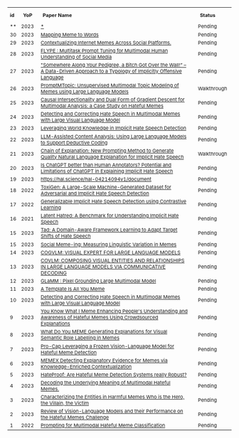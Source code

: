 <table style="text-align:left; width:100%; font-size:11px">
  <tr>    
    <th>id</th>
    <th style="padding: 10px;">YoP</th>
    <th style="padding: 10px;">Paper Name</th>
    <th style="padding: 10px;">Status</th>
  </tr>

  <tr>
	  <td>**</td>
      <td style="padding-right: 10px;">2023</td>
      <td style="padding-right: 15px;"><a href="*" target="_blank">*</a></td>
      <td style="padding-right: 10px;"> Pending </td>
  </tr>
  
  <tr>
	  <td>30</td>
      <td style="padding-right: 10px;">2023</td>
      <td style="padding-right: 15px;"><a href="https://arxiv.org/pdf/2310.08368.pdf" target="_blank">Mapping Meme to Words</a></td>
      <td style="padding-right: 10px;"> Pending </td>
  </tr>
  <tr>
	  <td>29</td>
      <td style="padding-right: 10px;">2023</td>
      <td style="padding-right: 15px;"><a href="https://arxiv.org/pdf/2311.11157.pdf" target="_blank">Contextualizing Internet Memes Across Social Platforms.</a></td>
      <td style="padding-right: 10px;"> Pending </td>
  </tr>
 <tr>
	  <td>28</td>
      <td style="padding-right: 10px;">2023</td>
      <td style="padding-right: 15px;"><a href="https://ceur-ws.org/Vol-3566/paper2.pdf" target="_blank">FLYPE : Multitask Prompt Tuning for Multimodal Human Understanding of Social Media</a></td>
      <td style="padding-right: 10px;"> Pending </td>
  </tr>
  
  <tr>
	  <td>27</td>
      <td style="padding-right: 10px;">2023</td>
      <td style="padding-right: 15px;"><a href="https://papers.ssrn.com/sol3/papers.cfm?abstract_id=4526369" target="_blank">"Somewhere Along Your Pedigree, a Bitch Got Over the Wall!” – A Data-Driven Approach to a Typology of Implicitly Offensive Language</a></td>
      <td style="padding-right: 10px;"> Pending </td>
  </tr>
    <tr>
	  <td>26</td>
      <td style="padding-right: 10px;">2023</td>
      <td style="padding-right: 15px;"><a href="https://dl.acm.org/doi/abs/10.1145/3581783.3613836" target="_blank">PromptMTopic: Unsupervised Multimodal Topic Modeling of Memes using Large Language Models</a></td>
      <td style="padding-right: 10px;"> Walkthrough </td>
  </tr>
  <tr>
	  <td>25</td>
      <td style="padding-right: 10px;">2023</td>
      <td style="padding-right: 15px;"><a href="https://arxiv.org/abs/2308.11585" target="_blank">Causal Intersectionality and Dual Form of Gradient Descent for Multimodal Analysis: a Case Study on Hateful Memes</a></td>
      <td style="padding-right: 10px;"> Pending </td>
  </tr>

  <tr>
	  <td>24</td>
      <td style="padding-right: 10px;">2023</td>
      <td style="padding-right: 15px;"><a href="https://arxiv.org/abs/2311.06737" target="_blank">Detecting and Correcting Hate Speech in Multimodal Memes with Large Visual Language Model</a></td>
      <td style="padding-right: 10px;"> Pending </td>
  </tr>

  <tr>
	  <td>23</td>
      <td style="padding-right: 10px;">2023</td>
      <td style="padding-right: 15px;"><a href="https://arxiv.org/abs/2212.14100" target="_blank">Leveraging World Knowledge in Implicit Hate Speech Detection</a></td>
      <td style="padding-right: 10px;"> Pending </td>
  </tr>  
  <tr>
	  <td>22</td>
      <td style="padding-right: 10px;">2023</td>
      <td style="padding-right: 15px;"><a href="https://arxiv.org/abs/2306.14924" target="_blank">LLM-Assisted Content Analysis: Using Large Language Models to Support Deductive Coding</a></td>
      <td style="padding-right: 10px;"> Pending </td>
  </tr>
  <tr>
	  <td>21</td>
      <td style="padding-right: 10px;">2023</td>
      <td style="padding-right: 15px;"><a href="https://dl.acm.org/doi/abs/10.1145/3543873.3587320" target="_blank">Chain of Explanation: New Prompting Method to Generate Quality Natural Language Explanation for Implicit Hate Speech</a></td>
      <td style="padding-right: 10px;"> Walkthrough </td>
  </tr>
  <tr>
	  <td>20</td>
      <td style="padding-right: 10px;">2023</td>
      <td style="padding-right: 15px;"><a href="https://arxiv.org/abs/2302.07736" target="_blank">Is ChatGPT better than Human Annotators? Potential and Limitations of ChatGPT in Explaining Implicit Hate Speech</a></td>
      <td style="padding-right: 10px;"> Pending </td>
  </tr>

<tr>
	  <td>19</td>
      <td style="padding-right: 10px;">2023</td>
      <td style="padding-right: 15px;"><a href="An In-depth Analysis of Implicit and Subtle Hate Speech Messages" target="_blank">https://hal.science/hal-04214094v1/document</a></td>
      <td style="padding-right: 10px;"> Pending </td>
  </tr>

  <tr>
	  <td>18</td>
      <td style="padding-right: 10px;">2022</td>
      <td style="padding-right: 15px;"><a href="https://arxiv.org/abs/2203.09509" target="_blank">ToxiGen: A Large-Scale Machine-Generated Dataset for Adversarial and Implicit Hate Speech Detection</a></td>
      <td style="padding-right: 10px;"> Pending </td>
  </tr>

  <tr>
	  <td>17</td>
      <td style="padding-right: 10px;">2022</td>
      <td style="padding-right: 15px;"><a href="https://aclanthology.org/2022.coling-1.579.pdf" target="_blank">Generalizable Implicit Hate Speech Detection using Contrastive Learning</a></td>
      <td style="padding-right: 10px;"> Pending </td>
  </tr>
<tr>
	  <td>16</td>
      <td style="padding-right: 10px;">2021</td>
      <td style="padding-right: 15px;"><a href="https://arxiv.org/pdf/2109.05322.pdf" target="_blank">Latent Hatred: A Benchmark for Understanding Implicit Hate Speech</a></td>
      <td style="padding-right: 10px;"> Pending </td>
  </tr>
  <tr>
	  <td>15</td>
      <td style="padding-right: 10px;">2023</td>
      <td style="padding-right: 15px;"><a href="https://www.techrxiv.org/articles/preprint/Tad_A_Domain-Aware_Framework_Learning_to_Adapt_Target_Shifts_of_Hate_Speech/24496069" target="_blank">Tad: A Domain-Aware Framework Learning to Adapt Target Shifts of Hate Speech</a></td>
      <td style="padding-right: 10px;"> Pending </td>
  </tr>
  
  <tr>
	  <td>15</td>
      <td style="padding-right: 10px;">2023</td>
      <td style="padding-right: 15px;"><a href="https://arxiv.org/pdf/2311.09130v1.pdf" target="_blank">Social Meme-ing: Measuring Linguistic Variation in Memes</a></td>
      <td style="padding-right: 10px;"> Pending </td>
  </tr>
  <tr>
	  <td>14</td>
      <td style="padding-right: 10px;">2023</td>
      <td style="padding-right: 15px;"><a href="https://arxiv.org/pdf/2311.03079.pdf" target="_blank">COGVLM: VISUAL EXPERT FOR LARGE LANGUAGE MODELS</a></td>
      <td style="padding-right: 10px;"> Pending </td>
  </tr>
  <tr>
	  <td>13</td>
      <td style="padding-right: 10px;">2023</td>
      <td style="padding-right: 15px;"><a href="https://arxiv.org/pdf/2311.03354.pdf" target="_blank">COVLM: COMPOSING VISUAL ENTITIES AND RELATIONSHIPS IN LARGE LANGUAGE MODELS VIA COMMUNICATIVE DECODING</a></td>
      <td style="padding-right: 10px;"> Pending </td>
  </tr>

 <tr>
	  <td>12</td>
      <td style="padding-right: 10px;">2023</td>
      <td style="padding-right: 15px;"><a href="https://arxiv.org/pdf/2311.03356.pdf" target="_blank">GLaMM : Pixel Grounding Large Multimodal Model</a></td>
      <td style="padding-right: 10px;"> Pending </td>
  </tr> 
  <tr>
	  <td>11</td>
      <td style="padding-right: 10px;">2023</td>
      <td style="padding-right: 15px;"><a href="https://arxiv.org/pdf/2311.06649.pdf" target="_blank">A Template Is All You Meme</a></td>
      <td style="padding-right: 10px;"> Pending </td>
  </tr> 
  <tr>
	  <td>10</td>
      <td style="padding-right: 10px;">2023</td>
      <td style="padding-right: 15px;"><a href="https://arxiv.org/pdf/2311.06737.pdf" target="_blank">Detecting and Correcting Hate Speech in Multimodal
Memes with Large Visual Language Model</a></td>
      <td style="padding-right: 10px;"> Pending </td>
  </tr>
  <tr>
	  <td>9</td>
      <td style="padding-right: 10px;">2023</td>
      <td style="padding-right: 15px;"><a href="*" target="_blank">You Know What I Meme Enhancing People's Understanding and Awareness of Hateful Memes Using Crowdsourced Explanations</a></td>
      <td style="padding-right: 10px;"> Pending </td>
</tr>

<tr>
	  <td>8</td>
      <td style="padding-right: 10px;">2023</td>
      <td style="padding-right: 15px;"><a href="https://arxiv.org/abs/2212.00715" target="_blank">What Do You MEME Generating Explanations for Visual Semantic Role Labelling in Memes</a></td>
      <td style="padding-right: 10px;"> Pending </td>
  </tr>
    <tr>
	  <td>7</td>
      <td style="padding-right: 10px;">2023</td>
      <td style="padding-right: 15px;"><a href="https://arxiv.org/abs/2308.08088" target="_blank">Pro-Cap Leveraging a Frozen Vision-Language Model for Hateful Meme Detection</a></td>
      <td style="padding-right: 10px;"> Pending </td>
  </tr>
    <tr>
   	  <td>6</td>
      <td style="padding-right: 10px;">2023</td>
      <td style="padding-right: 15px;"><a href="https://arxiv.org/abs/2305.15913" target="_blank">MEMEX Detecting Explanatory Evidence for Memes via Knowledge-Enriched Contextualization</a></td>
      <td style="padding-right: 10px;"> Pending </td>
  </tr>
    <tr>
	  <td>5</td>
      <td style="padding-right: 10px;">2023</td>
      <td style="padding-right: 15px;"><a href="https://arxiv.org/abs/2302.05703" target="_blank">HateProof: Are Hateful Meme Detection Systems really Robust?
</a></td>
      <td style="padding-right: 10px;"> Pending </td>
  </tr>
  
  
  
<tr>
	  <td>4</td>
      <td style="padding-right: 10px;">2023</td>
      <td style="padding-right: 15px;"><a href="https://arxiv.org/abs/2305.17678" target="_blank">Decoding the Underlying Meaning of Multimodal Hateful Memes.</a></td>
      <td style="padding-right: 10px;"> Pending </td>
  </tr>
 
  <tr>
	  <td>3</td>
      <td style="padding-right: 10px;">2023</td>
      <td style="padding-right: 15px;"><a href="https://arxiv.org/pdf/2301.11219.pdf" target="_blank">Characterizing the Entities in Harmful Memes Who is the Hero, the Villain, the Victim</a></td>
      <td style="padding-right: 10px;"> Pending </td>
  </tr>
  <tr>
	  <td>2</td>
      <td style="padding-right: 10px;">2023</td>
      <td style="padding-right: 15px;"><a href="https://arxiv.org/pdf/2305.06159.pdf" target="_blank">Review of Vision-Language Models and their Performance on the Hateful Memes Challenge</a></td>
      <td style="padding-right: 10px;"> Pending </td>
  </tr>
  <tr>
  	  <td>1</td>
      <td style="padding-right: 10px;">2022</td>
      <td style="padding-right: 15px;"><a href="https://aclanthology.org/2022.emnlp-main.22.pdf" target="_blank">Prompting for Multimodal Hateful Meme Classification</a></td>
      <td style="padding-right: 10px;">Pending</td>
  </tr>

</table>
